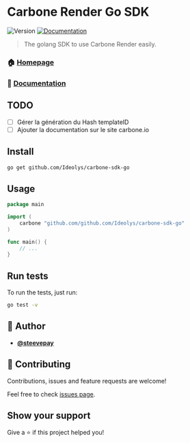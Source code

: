 # Carbone Render Go SDK
![Version](https://img.shields.io/badge/version-1.0.0-blue.svg?cacheSeconds=2592000)
[![Documentation](https://img.shields.io/badge/documentation-yes-brightgreen.svg)](https://carbone.io/api-reference.html#carbone-sdk-go)

> The golang SDK to use Carbone Render easily.

### 🏠 [Homepage](https://github.com/Ideolys/carbone-sdk-go)
### 🔖 [Documentation](https://carbone.io/api-reference.html#carbone-sdk-go)

## TODO
- [ ] Gérer la génération du Hash templateID
- [ ] Ajouter la documentation sur le site carbone.io

## Install

```sh
go get github.com/Ideolys/carbone-sdk-go
```

## Usage

```go
package main

import (
	carbone "github.com/github.com/Ideolys/carbone-sdk-go"
)

func main() {
	// ...
}
```

## Run tests

To run the tests, just run:

```sh
go test -v
```

## 👤 Author

- [**@steevepay**](https://github.com/steevepay)

## 🤝 Contributing

Contributions, issues and feature requests are welcome!

Feel free to check [issues page](https://github.com/Ideolys/carbone-sdk-go/issues).

## Show your support

Give a ⭐️ if this project helped you!